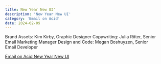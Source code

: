 ```yaml
---
title: New Year New UI'
description: 'New Year New UI'
category: 'Email on Acid'
date: 2024-02-09
---
```


Brand Assets: Kim Kirby, Graphic Designer
Copywriting: Julia Ritter, Senior Email Marketing Manager
Design and Code: Megan Boshuyzen, Senior Email Developer

[Email on Acid New Year New UI](https://parcel.io/e/a8d2af30-6da1-4be0-b3f0-bd6d11e9def5?parts=html&default-part=html&preview-size=500&theme=parcel-dark&layout=preview)